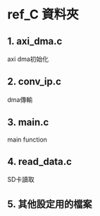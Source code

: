 # ref_C 資料夾

## 1. axi_dma.c
axi dma初始化

## 2. conv_ip.c
dma傳輸

## 3. main.c
main function

## 4. read_data.c
SD卡讀取

## 5. 其他設定用的檔案
